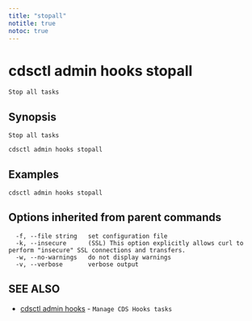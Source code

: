 ```yaml
---
title: "stopall"
notitle: true
notoc: true
---
```

# cdsctl admin hooks stopall

`Stop all tasks`

## Synopsis

`Stop all tasks`

```
cdsctl admin hooks stopall
```

## Examples

```
cdsctl admin hooks stopall
```

## Options inherited from parent commands

```
  -f, --file string   set configuration file
  -k, --insecure      (SSL) This option explicitly allows curl to perform "insecure" SSL connections and transfers.
  -w, --no-warnings   do not display warnings
  -v, --verbose       verbose output
```

## SEE ALSO

* [cdsctl admin hooks](/docs/components/cdsctl/admin/hooks/)	 - `Manage CDS Hooks tasks`

